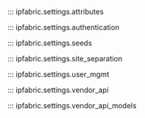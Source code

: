 ::: ipfabric.settings.attributes

::: ipfabric.settings.authentication

::: ipfabric.settings.seeds

::: ipfabric.settings.site_separation

::: ipfabric.settings.user_mgmt

::: ipfabric.settings.vendor_api

::: ipfabric.settings.vendor_api_models